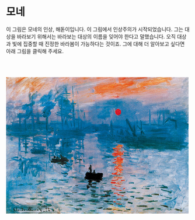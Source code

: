 # 모네
<html>

이 그림은 모네의 인상, 해돋이입니다. 이 그림에서 인상주의가 시작되었습니다.
그는 대상을 바라보기 위해서는 바라보는 대상의 이름을 잊어야 한다고 말했습니다.
오직 대상과 빛에 집중할 때 진정한 바라봄이 가능하다는 것이죠.
그에 대해 더 알아보고 싶다면 아래 그림을 클릭해 주세요.

<br><br>

<a href="https://namu.wiki/w/%ED%81%B4%EB%A1%9C%EB%93%9C%20%EB%AA%A8%EB%84%A4">

<img src="./인상.jpg" width="500" height="374">
